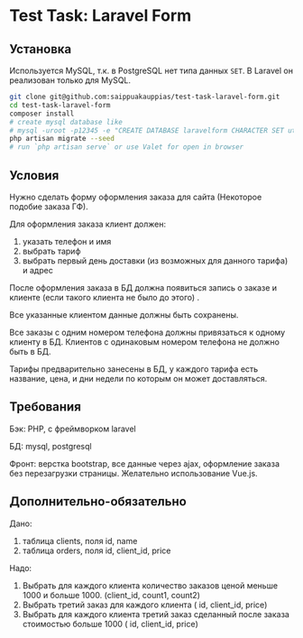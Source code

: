 # Test Task: Laravel Form

## Установка

Используется MySQL, т.к. в PostgreSQL нет типа данных `SET`. В Laravel он реализован только для MySQL.

```bash
git clone git@github.com:saippuakauppias/test-task-laravel-form.git
cd test-task-laravel-form
composer install
# create mysql database like
# mysql -uroot -p12345 -e "CREATE DATABASE laravelform CHARACTER SET utf8mb4 COLLATE utf8mb4_unicode_ci"
php artisan migrate --seed
# run `php artisan serve` or use Valet for open in browser
```

## Условия

Нужно сделать форму оформления заказа для сайта (Некоторое подобие заказа ГФ).

Для оформления заказа клиент должен:

1. указать телефон и имя
2. выбрать тариф
3. выбрать первый день доставки (из возможных для данного тарифа) и адрес

После оформления заказа в БД должна появиться запись о заказе и клиенте (если такого клиента не было до этого) .

Все указанные клиентом данные должны быть сохранены.

Все заказы с одним номером телефона должны привязаться к одному клиенту в БД. Клиентов с одинаковым номером телефона не должно быть в БД.

Тарифы предварительно занесены в БД, у каждого тарифа есть название, цена, и дни недели по которым он может доставляться.

## Требования

Бэк: PHP, с фреймворком laravel

БД: mysql, postgresql

Фронт: верстка bootstrap, все данные через ajax, оформление заказа без перезагрузки страницы. Желательно использование Vue.js.

## Дополнительно-обязательно

Дано:

1. таблица clients, поля id, name
2. таблица orders, поля id, client_id, price

Надо:

1. Выбрать для каждого клиента количество заказов ценой меньше 1000 и больше 1000. (client_id, count1, count2)
2. Выбрать третий заказ для каждого клиента ( id, client_id, price)
3. Выбрать для каждого клиента третий заказ сделанный после заказа стоимостью больше 1000 ( id, client_id, price)
